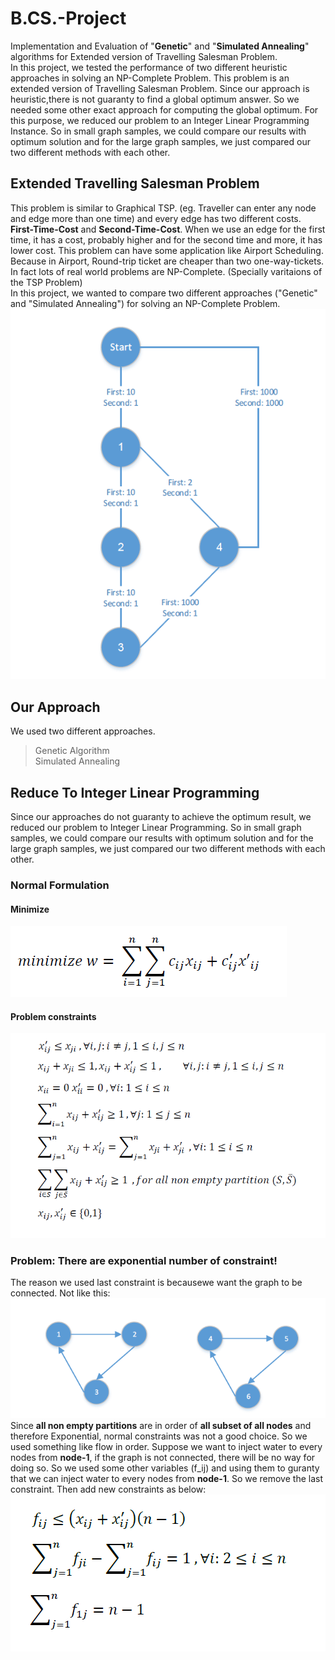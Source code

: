 # B.CS.-Project
Implementation and Evaluation of "**Genetic**" and "**Simulated Annealing**" algorithms for Extended version of Travelling Salesman Problem. <br>
In this project, we tested the performance of two different heuristic approaches in solving an NP-Complete Problem. This problem is an extended version of Travelling Salesman Problem. Since our approach is heuristic,there is not guaranty to find a global optimum answer. So we needed some other exact approach for computing the global optimum. For this purpose, we reduced our problem to an Integer Linear Programming Instance. So in small graph samples, we could compare our results with optimum solution and for the large graph samples, we just compared our two different methods with each other. <br>

## Extended Travelling Salesman Problem
This problem is similar to Graphical TSP. (eg. Traveller can enter any node and edge more than one time) and every edge has two different costs. **First-Time-Cost** and **Second-Time-Cost**. When we use an edge for the first time, it has a cost, probably higher and for the second time and more, it has lower cost. This problem can have some application like Airport Scheduling. Because in Airport, Round-trip ticket are cheaper than two one-way-tickets. <br>
In fact lots of real world problems are NP-Complete. (Specially varitaions of the TSP Problem) <br>
In this project, we wanted to compare two different approaches ("Genetic" and "Simulated Annealing") for solving an NP-Complete Problem. <br>
![A Sample Grapg](/Images/a-simple-graph.bmp)
 
 ## Our Approach
 We used two different approaches.
 > Genetic Algorithm <br>
 > Simulated Annealing <br>

 ## Reduce To Integer Linear Programming
 Since our approaches do not guaranty to achieve the optimum result, we reduced our problem to Integer Linear Programming.  So in small graph samples, we could compare our results with optimum solution and for the large graph samples, we just compared our two different methods with each other.
 <br>
 ### Normal Formulation
 #### Minimize <br>
![function](/Images/formula-1.bmp) 
 #### Problem constraints <br>
![Constraint](/Images/constraint.bmp)

### Problem: There are exponential number of constraint! 
The reason we used last constraint is becausewe want the graph to be connected. Not like this:<br>
![Sample](/Images/lip-probelm.bmp) <br>
Since **all non empty partitions** are in order of **all subset of all nodes** and therefore Exponential, normal constraints was not a good choice. So we used something like flow in order. Suppose we want to inject water to every nodes from **node-1**, if the graph is not connected, there will be no way for doing so. So we used some other variables (f_ij) and using them to guranty that we can inject water to every nodes from **node-1**.
So we remove the last constraint. Then add new constraints as below:
![New Constraint](/Images/new-condition.bmp)
